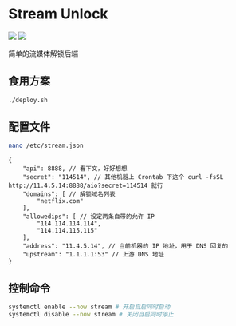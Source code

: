 # Stream Unlock
[![](https://img.shields.io/badge/Telegram-Group-blue)](https://t.me/aioCloud) [![](https://img.shields.io/badge/Telegram-Channel-green)](https://t.me/aioCloud_channel) 

简单的流媒体解锁后端

## 食用方案
```bash
./deploy.sh
```

## 配置文件
```bash
nano /etc/stream.json
```

```jsonc
{
    "api": 8888, // 看下文，好好想想
    "secret": "114514", // 其他机器上 Crontab 下这个 curl -fsSL http://11.4.5.14:8888/aio?secret=114514 就行
    "domains": [ // 解锁域名列表
        "netflix.com"
    ],
    "allowedips": [ // 设定两条自带的允许 IP
        "114.114.114.114",
        "114.114.115.115"
    ],
    "address": "11.4.5.14", // 当前机器的 IP 地址，用于 DNS 回复的
    "upstream": "1.1.1.1:53" // 上游 DNS 地址
}
```

## 控制命令
```bash
systemctl enable --now stream # 开启自启同时启动
systemctl disable --now stream # 关闭自启同时停止
```

